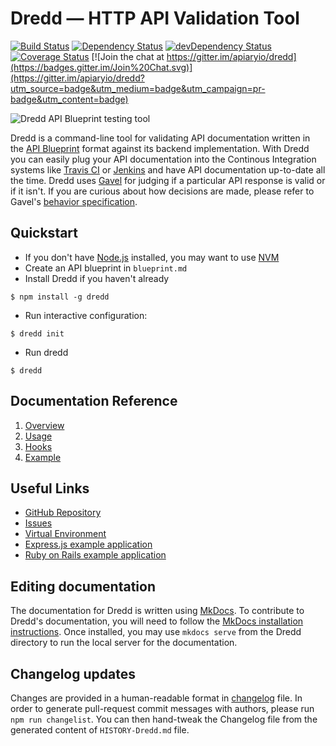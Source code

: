 # Dredd — HTTP API Validation Tool

[![Build Status](https://travis-ci.org/apiaryio/dredd.png?branch=master)](https://travis-ci.org/apiaryio/dredd)
[![Dependency Status](https://david-dm.org/apiaryio/dredd.png)](https://david-dm.org/apiaryio/dredd)
[![devDependency Status](https://david-dm.org/apiaryio/dredd/dev-status.png)](https://david-dm.org/apiaryio/dredd#info=devDependencies)
[![Coverage Status](https://coveralls.io/repos/apiaryio/dredd/badge.png?branch=master)](https://coveralls.io/r/apiaryio/dredd?branch=master)
[![Join the chat at https://gitter.im/apiaryio/dredd](https://badges.gitter.im/Join%20Chat.svg)](https://gitter.im/apiaryio/dredd?utm_source=badge&utm_medium=badge&utm_campaign=pr-badge&utm_content=badge)

![Dredd API Blueprint testing tool](https://raw.github.com/apiaryio/dredd/master/img/Dredd.png)

Dredd is a command-line tool for validating API documentation written in the [API Blueprint][]
format against its backend implementation. With Dredd you can easily plug your
API documentation into the Continous Integration systems like [Travis CI][]
or [Jenkins][] and have API documentation up-to-date all the time.
Dredd uses [Gavel][] for judging if a particular API response is valid
or if it isn't. If you are curious about how decisions are made, please refer
to Gavel's [behavior specification][].

## Quickstart

- If you don't have [Node.js](https://nodejs.org/) installed, you may want to use [NVM](https://github.com/creationix/nvm)
- Create an API blueprint in `blueprint.md`
- Install Dredd if you haven't already

```
$ npm install -g dredd
```

- Run interactive configuration:

```
$ dredd init
```

- Run dredd

```
$ dredd
```

## Documentation Reference

1. [Overview](overview.md)
1. [Usage](usage.md)
1. [Hooks](hooks.md)
1. [Example](example.md)

## Useful Links

- [GitHub Repository](https://github.com/apiaryio/dredd)
- [Issues](https://github.com/apiaryio/dredd/issues?q=is%3Aopen)
- [Virtual Environment](https://github.com/apiaryio/dredd/blob/master/VirtualDevelopmentEnvironment.md)
- [Express.js example application](http://github.com/apiaryio/dredd-example)
- [Ruby on Rails example application](https://github.com/theodorton/dredd-test-rails)

[API Blueprint]: http://apiblueprint.org/
[test coverage]: https://coveralls.io/r/apiaryio/dredd?branch=master
[Travis CI]: https://travis-ci.org/
[Jenkins]: http://jenkins-ci.org/
[Gavel]: http://blog.apiary.io/2013/07/24/Bam-this-is-Gavel/
[behavior specification]: https://www.relishapp.com/apiary/gavel/docs

## Editing documentation

The documentation for Dredd is written using [MkDocs](http://www.mkdocs.org/). To contribute to Dredd's documentation, you will need to follow the [MkDocs installation instructions](http://www.mkdocs.org/#installation). Once installed, you may use `mkdocs serve` from the Dredd directory to run the local server for the documentation.

## Changelog updates

Changes are provided in a human-readable format in [changelog](CHANGELOG.md) file.
In order to generate pull-request commit messages with authors, please run `npm run changelist`. You can then hand-tweak the Changelog file from the generated content of `HISTORY-Dredd.md` file.
